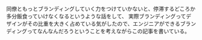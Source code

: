 同僚ともっとブランディングしていく力をつけていかないと、停滞するどころか多分飯食っていけなくなるというような話をして、
実際ブランディングってデザインがその比重を大きく占めている気がしたので、エンジニアができるブランディングってなんなんだろうということを考えながらこの記事を書いている。


